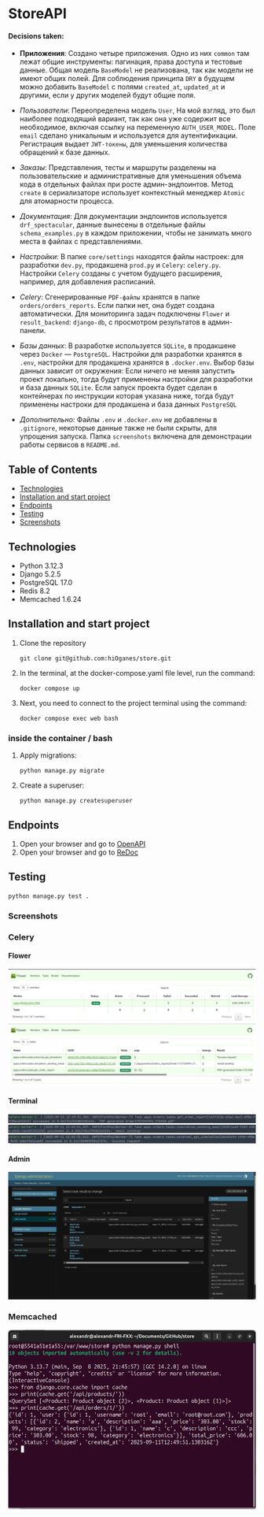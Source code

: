 # StoreAPI

#### Decisions taken:

- **Приложения**: Создано четыре приложения. Одно из них `common` там лежат общие 
инструменты: пагинация, права доступа и тестовые данные. Общая модель `BaseModel` 
не реализована, так как модели не имеют общих полей. Для соблюдения принципа `DRY` 
в будущем можно добавить `BaseModel` с полями `created_at`, `updated_at` и другими, 
если у других моделей будут общие поля.

  
- *Пользователи*: Переопределена модель `User`, На мой взгляд, это был наиболее 
подходящий вариант, так как она уже содержит все необходимое, включая ссылку на 
переменную `AUTH_USER_MODEL`. 
Поле `email` сделано уникальным и используется для аутентификации. 
Регистрация выдает `JWT-токены`, для уменьшения количества обращений к базе данных.

  
- *Заказы*: Представления, тесты и маршруты разделены на пользовательские и 
административные для уменьшения объема кода в отдельных файлах при росте 
админ-эндпоинтов. 
Метод `create` в сериализаторе использует контекстный менеджер `Atomic` для 
атомарности процесса.


- *Документация*: Для документации эндпоинтов используется `drf_spectacular`, 
данные вынесены в отдельные файлы `schema_examples.py` в каждом приложении, чтобы
не занимать много места в файлах с представлениями.

  
- *Настройки*: В папке `core/settings` находятся файлы настроек: для разработки 
`dev.py`, продакшена `prod.py` и `Celery`: `celery.py`. 
Настройки `Celery` созданы с учетом будущего расширения, например, для 
добавления расписаний.


- *Celery*: Сгенерированные `PDF-файлы` хранятся в папке `orders/orders_reports`.
Если папки нет, она будет создана автоматически. 
Для мониторинга задач подключены `Flower` и `result_backend`: `django-db`, с 
просмотром результатов в админ-панели.

  
- *Базы данных*: В разработке используется `SQLite`, в продакшене через `Docker` — `PostgreSQL`. 
Настройки для разработки хранятся в `.env`, настройки для продакшена хранятся в `.docker.env`. 
Выбор базы данных зависит от окружения:
Если ничего не меняя запустить проект локально, тогда будут применены настройки 
для разработки и база данных `SQLite`.
Если запуск проекта будет сделан в контейнерах по инструкции которая указана 
ниже, тогда будут применены настроки для продакшена и база данных `PostgreSQL`


- *Дополнительно*: Файлы `.env` и `.docker.env` не добавлены в `.gitignore`,
некоторые данные также не были скрыты, для упрощения запуска. 
Папка `screenshots` включена для демонстрации работы 
сервисов в `README.md`.


## Table of Contents

- [Technologies](#technologies)
- [Installation and start project](#installation-and-start-project)
- [Endpoints](#endpoints)
- [Testing](#testing)
- [Screenshots](#screenshots)

## Technologies

- Python 3.12.3
- Django 5.2.5
- PostgreSQL 17.0
- Redis 8.2
- Memcached 1.6.24

## Installation and start project

1. Clone the repository
    ```
    git clone git@github.com:hiOganes/store.git
    ```

2. In the terminal, at the docker-compose.yaml file level, run the command:
    ```
    docker compose up
    ```

3. Next, you need to connect to the project terminal using the command:
    ```
    docker compose exec web bash
    ```
### inside the container / bash

1. Apply migrations:
    ```
    python manage.py migrate
    ```

2. Create a superuser:
    ```
    python manage.py createsuperuser
    ```

## Endpoints

1. Open your browser and go to [OpenAPI](http://127.0.0.1:8001/api/schema/swagger-ui/)
2. Open your browser and go to [ReDoc](http://127.0.0.1:8001/api/schema/redoc/)

## Testing

 ```
 python manage.py test .
 ```

### Screenshots 
### Celery
#### Flower
![celery_flower](https://raw.githubusercontent.com/hiOganes/store/main/screenshots/celery_flower.png)
![celery_flower_tasks](https://raw.githubusercontent.com/hiOganes/store/main/screenshots/celery_flower_tasks.png)
#### Terminal
![celery_terminal_gen_pdf](https://raw.githubusercontent.com/hiOganes/store/main/screenshots/celery_terminal_gen_pdf.png)
![celery_terminal_sending_email](https://raw.githubusercontent.com/hiOganes/store/main/screenshots/celery_terminal_sending_email.png)
![celery_terminsl_api_simulation](https://raw.githubusercontent.com/hiOganes/store/main/screenshots/celery_terminsl_api_simulation.png)
#### Admin
![celery_admin](https://raw.githubusercontent.com/hiOganes/store/main/screenshots/celery_admin.png)

### Memcached

<p align="center">
 <img width="1000px" src="https://raw.githubusercontent.com/hiOganes/store/main/screenshots/memcache.png" alt="qr"/>
</p>